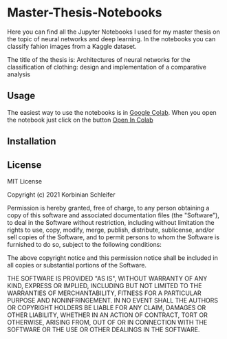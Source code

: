 # Master-Thesis-Notebooks

Here you can find all the Jupyter Notebooks I used for my master thesis on the topic of neural networks and deep learning.
In the notebooks you can classify fahion images from a Kaggle dataset.

The title of the thesis is: Architectures of neural networks for the classification of clothing: design and implementation of a comparative analysis


## Usage

The easiest way to use the notebooks is in [Google Colab](https://colab.research.google.com).
When you open the notebook just click on the button [Open In Colab](https://colab.research.google.com/assets/colab-badge.svg)


## Installation


## License

MIT License

Copyright (c) 2021 Korbinian Schleifer

Permission is hereby granted, free of charge, to any person obtaining a copy
of this software and associated documentation files (the "Software"), to deal
in the Software without restriction, including without limitation the rights
to use, copy, modify, merge, publish, distribute, sublicense, and/or sell
copies of the Software, and to permit persons to whom the Software is
furnished to do so, subject to the following conditions:

The above copyright notice and this permission notice shall be included in all
copies or substantial portions of the Software.

THE SOFTWARE IS PROVIDED "AS IS", WITHOUT WARRANTY OF ANY KIND, EXPRESS OR
IMPLIED, INCLUDING BUT NOT LIMITED TO THE WARRANTIES OF MERCHANTABILITY,
FITNESS FOR A PARTICULAR PURPOSE AND NONINFRINGEMENT. IN NO EVENT SHALL THE
AUTHORS OR COPYRIGHT HOLDERS BE LIABLE FOR ANY CLAIM, DAMAGES OR OTHER
LIABILITY, WHETHER IN AN ACTION OF CONTRACT, TORT OR OTHERWISE, ARISING FROM,
OUT OF OR IN CONNECTION WITH THE SOFTWARE OR THE USE OR OTHER DEALINGS IN THE
SOFTWARE.
